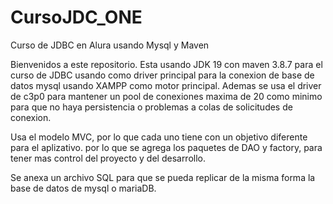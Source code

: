 # CursoJDC_ONE
Curso de JDBC en Alura usando Mysql y Maven

Bienvenidos a este repositorio.
Esta usando JDK 19 con maven 3.8.7 para el curso de JDBC usando como driver principal para la conexion 
de base de datos mysql usando XAMPP como motor principal.
Ademas se usa el driver de c3p0 para mantener un pool de conexiones maxima de 20 como minimo para que 
no haya persistencia o problemas a colas de solicitudes de conexion.

Usa el modelo MVC, por lo que cada uno tiene con un objetivo diferente para el aplizativo. por lo que se agrega los paquetes 
de DAO y factory, para tener mas control del proyecto y del desarrollo.

Se anexa un archivo SQL para que se pueda replicar de la misma forma la base de datos de mysql o mariaDB.

